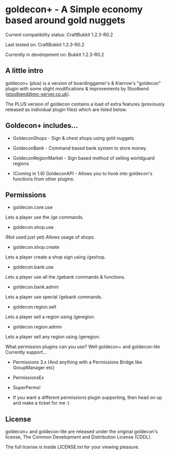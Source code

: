 # goldecon+ - A Simple economy based around gold nuggets

Current compatibility status: CraftBukkit 1.2.3-R0.2

Last tested on: CraftBukkit 1.2.3-R0.2

Currently in development on: Bukkit 1.2.3-R0.2

## A little intro
goldecon+ (plus) is a version of boardinggamer's & Kierrow's "goldecon" plugin with
some slight modifications & improvements by Stoolbend (<stoolbend@mc-server.co.uk>).

The PLUS version of goldecon contains a load of extra features (previously released
as individual plugin files) which are listed below.

## Goldecon+ includes...

* GoldeconShops - Sign & chest shops using gold nuggets

* GoldeconBank - Command based bank system to store money.

* GoldeconRegionMarket - Sign based method of selling worldguard regions

* (Coming in 1.6) GoldeconAPI - Allows you to hook into goldecon's functions from other plugins.


## Permissions
 * goldecon.core.use

Lets a player use the /ge commands.

 * goldecon.shop.use

(Not used just yet) Allows usage of shops.

 * goldecon.shop.create

Lets a player create a shop sign using /geshop.

 * goldecon.bank.use

Lets a player use all the /gebank commands & functions.

 * goldecon.bank.admin

Lets a player use special /gebank commands.

 * goldecon.region.sell

Lets a player sell a region using /geregion.

 * goldecon.region.admin

Lets a player sell any region using /geregion.

What permission plugins can you use? Well goldecon+ and goldecon-lite Currently support...

 - Permissions 3.x (And anything with a Permissions Bridge like GroupManager etc)
 
 - PermissionsEx 

- SuperPerms!
 
 - If you want a different permissions plugin supporting, then head on up and make a ticket for me :)

 
## License
goldecon+ and goldecon-lite are released under the original goldecon's license,
The Common Development and Distribution License (CDDL).

The full license is inside LICENSE.txt for your viewing pleasure.